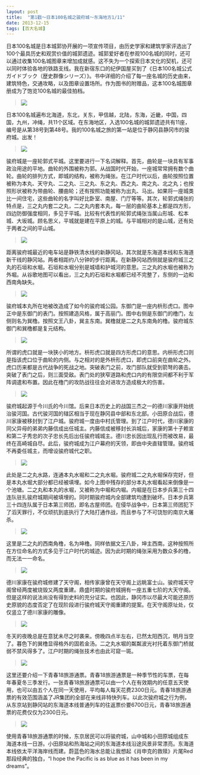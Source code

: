 ```yaml
---
layout: post
title:  "第1戳～日本100名城之骏府城～东海地方1/11"
date: 2013-12-15
tags: [百大名城]
---
```


日本100名城是日本城郭协开展的一项宣传项目，由历史学家和建筑学家评选出了100个最具历史和观赏价值的城郭遗迹。城郭爱好者在参观100名城的同时，还可以通过收集100名城图章来增加成就感。这不失为一个探索日本文化的契机，还可以同时体验各地的铁路支线。我在新宿东口的纪伊国屋买到了《日本100名城公式ガイドブック（歴史群像シリーズ）》。书中详细的介绍了每一座名城的历史由来，建筑特色，交通攻略，以及图章设置场所。作为图书的附赠品，这本100名城图章册成为了饱览100名城的最佳拍档。

> <img src="{{ site.baseurl }}/assets/oshiro/041/sunpujou-001.jpg">

日本100名城遍布北海道，东北，关东，甲信越，北陆，东海，近畿，中国，四国，九州，冲绳，共11个区域。在东海地区，入选100名城的城郭遗迹共有11座，编号是从第38号到第48号。我的100名城之旅的第一站是位于静冈县静冈市的骏府城。出发！

> <img src="{{ site.baseurl }}/assets/oshiro/041/sunpujou-1001.jpg">

骏府城是一座轮郭式平城。这里要进行一下名词解释。首先，曲轮是一块具有军事政治用途的平地。曲轮的外围被称为郭。从战国时代开始，一座城常常拥有数个曲轮。曲轮的排列方式，即城的结构，被称为绳张。在江户时代以后，曲轮按照位置被称为本丸、天守丸、二之丸、三之丸、东之丸、西之丸、南之丸、北之丸；也按照形状被称为带曲轮、腰曲轮；还有按照功能被称为出丸、马出。如果将一座城类比一间住宅，这些曲轮的名字叫好比卧室、南屋、门厅等等。其次，轮郭式绳张的特点是，三之丸内套二之丸，二之丸内套本丸，每一层的曲轮基本上都是四方形，四边防御强度相同，多见于平城。比较有代表性的轮郭式绳张当属山形城、松本城、大坂城。顾名思义，平城就是建在平原上的城。与平城相对的是山城，还有处于两者之间的平山城。

> <img src="{{ site.baseurl }}/assets/oshiro/041/sunpujou-003.jpg">

距离骏府城最近的电车站是静铁清水线的新静冈站，其次就是东海道本线和东海道新干线的静冈站。两者相距约八分钟的步行距离。在新静冈站西侧就是骏府城三之丸的石垣和水堀。石垣和水堀分别是城墙和护城河的意思。三之丸的水堀也被称为外堀。从谷歌地图可以看出，三之丸的石垣和水堀都已经不完整了，东侧的一边和西南角缺失。

> <img src="{{ site.baseurl }}/assets/oshiro/041/sunpujou-004.jpg">

骏府城本丸所在地被改造成了如今的骏府城公园。东御门是一座内枡形虎口。图中正中是东御门的表门。按照建造风格，属于高丽门。图中右侧是东御门的橹门，左侧则名为巽橹。按照文王八卦，巽主东南。巽橹就是二之丸东南角的橹。骏府城东御门和巽橹都是复元结构。

> <img src="{{ site.baseurl }}/assets/oshiro/041/sunpujou-005.jpg">

所谓的虎口就是一块狭小的地方。枡形虎口就是四方形虎口的意思。内枡形虎口则是指该虎口位于曲轮的内侧。与之相对的是外枡形虎口，即虎口前突在曲轮之外。虎口历来都是古代战争的死战之地。突破表门之前，攻门部队就受到箭弩的袭击。突破了表门之后，则三面受敌。表门处的狭窄道路和虎口内的有限空间都不利于军阵调遣和布置。因此在橹门的攻防战往往会对进攻方造成极大的伤害。

> <img src="{{ site.baseurl }}/assets/oshiro/041/sunpujou-006.jpg">

骏府城起源于今川氏的今川馆。后来日本历史上的战国三杰之一的德川家康开始统治骏河国。古代骏河国的辖区相当于现在静冈县中部和东北部。小田原合战后，德川家康被移封到了江户城。骏府城一度由中村氏管理。到了江户时代，德川家康的同父异母的弟弟内藤信成出任城主。内藤信成被移封长浜城后，家康的第十子赖宣和第二子秀忠的次子忠长先后出任骏府城城主。德川忠长因出现乱行而被改易，最终在高崎城自尽。此后，骏府城成为江户幕府的天领，即由中央直辖管理。骏府城不再委任城主，而增设骏府城代之职。

> <img src="{{ site.baseurl }}/assets/oshiro/041/sunpujou-007.jpg">

此处是二之丸水路，连通本丸水堀和二之丸水堀。骏府城二之丸水堀保存完好，但是本丸水堀大部分都已经被填埋。如今上图中残存的部分本丸水堀看起来倒像是一个池塘。二之丸和本丸的水堀，又被称为中堀和内堀。内堀是在日本步兵第三十四连队驻扎骏府城期间被填埋的。同时期骏府城内全部建筑均遭到破坏。日本步兵第三十四连队属于日本第三师团，即名古屋师团。在侵华战争中，日本第三师团犯下了滔天罪行，不仅顽抗到底执行了大陆打通作战，而且参与了不可饶恕的南京大屠杀。

> <img src="{{ site.baseurl }}/assets/oshiro/041/sunpujou-008.jpg">

这里是二之丸的西南角橹，名为坤橹。同样依据文王八卦，坤主西南。这种按照所在方位命名的方式多见于江户时代的城迹。因为此时期的绳张采用为数众多的橹，而无法一一命名。

> <img src="{{ site.baseurl }}/assets/oshiro/041/sunpujou-009.jpg">

德川家康在骏府城修建了天守阁，相传家康曾在天守阁上远眺富士山。骏府城天守阁曾经两度被烧毁又两度重建。鼎盛时期的骏府城拥有一座五重七阶的大天守阁。但是这样的说法尚没有得到史料的充分证实。也因此，静冈市以尽最大可能还原历史原貌的态度否定了在现阶段进行骏府城天守阁重建的提案。在天守阁原址处，仅仅竖立了德川家康的雕像。

> <img src="{{ site.baseurl }}/assets/oshiro/041/sunpujou-010.jpg">

冬天的夜晚总是在意犹未尽之时袭来。傍晚四点半左右，已然太阳西沉，明月当空了。暮色下的巽橹显得格外的固若金汤。二之丸水堀的粼粼波光衬托着东御门桥就弱不禁风得多了。江户时期的绳张技术也由此可窥一斑。

> <img src="{{ site.baseurl }}/assets/oshiro/041/sunpujou-011.jpg">

这里还要介绍一下青春18旅游通票。青春18旅游通票是一种季节性的车票，在每年春夏冬三季发行。一张青春18旅游通票可以由一个人在有效期内的任意五天使用，也可以由五个人在同一天使用，平均每人每天花费2300日元。青春18旅游通票的有效范围涵盖了JR集团的全部在来线非特快列车。以此次骏府城之行为例，从东京站到静冈站的东海道本线普通列车的往返票价要6700日元，青春18旅游通票的花费仅仅为2300日元。

> <img src="{{ site.baseurl }}/assets/oshiro/041/sunpujou-012.jpg">

使用青春18旅游通票的时候，东京居民可以将骏府城，山中城和小田原城组成东海道本线一日游。小田原站和热海站之间的东海道本线沿途风景非常漂亮。东海道本线依太平洋海岸线而建。蔚蓝色的海水总能让我想起《肖申克的救赎》片尾Red那段经典的独白，“I hope the Pacific is as blue as it has been in my dreams”。
